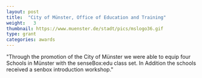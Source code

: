 ```yaml
---
layout: post
title:  "City of Münster, Office of Education and Training"
weight:   3
thumbnail: https://www.muenster.de/stadt/pics/mslogo36.gif
type: grant
categories: awards
---
```

"Through the promotion of the City of Münster we were able to equip four Schools in Münster with the senseBox:edu class set. In Addition the schools received a senbox introduction workshop."
